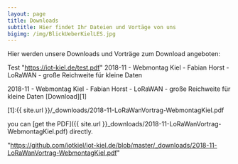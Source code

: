 ```yaml
---
layout: page
title: Downloads
subtitle: Hier findet Ihr Dateien und Vortäge von uns
bigimg: /img/BlickUeberKielLES.jpg
---
```


Hier werden unsere Downloads und Vorträge zum Download angeboten:

Test "https://iot-kiel.de/test.pdf"
2018-11 - Webmontag Kiel - Fabian Horst - LoRaWAN - große Reichweite für kleine Daten

2018-11 - Webmontag Kiel - Fabian Horst - LoRaWAN - große Reichweite für kleine Daten [Download][1]

[1]:{{ site.url }}/_downloads/2018-11-LoRaWanVortrag-WebmontagKiel.pdf


you can [get the PDF]({{ site.url }}_downloads/2018-11-LoRaWanVortrag-WebmontagKiel.pdf) directly.

"https://github.com/iotkiel/iot-kiel.de/blob/master/_downloads/2018-11-LoRaWanVortrag-WebmontagKiel.pdf"

